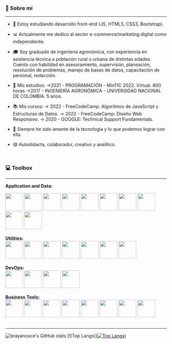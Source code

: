 ### 🧑 Sobre mí
---

- 🌱 Estoy estudiando desarrollo front-end (JS, HTML5, CSS3, Bootstrap). 
- 📊 Actualmente me dedico al sector e-commerce/marketing digital como independiente. 
- 🎓 Soy graduado de ingeniería agronómica, con experiencia en asistencia técnica a población rural o urbana de distintas edades. Cuento con habilidad en asesoramiento, supervisión, planeación, resolución de problemas, manejo de bases de datos, capacitación de personal, redacción.
  
- 📖 Mis estudios:
      ->2021 - PROGRAMACIÓN - MinTIC 2022. Virtual. 800 horas
      ->2017 - INGENIERÍA AGRONÓMICA - UNIVERSIDAD NACIONAL DE COLOMBIA. 5 años.

- 📚 Mis cursos:
    -> 2022 - FreeCodeCamp: Algoritmos de JavaScript y Estructuras de Datos. 
    -> 2022 - FreeCodeCamp: Diseño Web Responsivo. 
    -> 2020 - GOOGLE: Technical Support Fundamentals.
    
- 💙 Siempre he sido amante de la tecnología y lo que podemos lograr con ella.
- 😄 Autodidacta, colaborador, creativo y analítico.
<br>

### 💻 Toolbox
---
<strong>Application and Data: </strong>

<div align="start">
  <img width="55" src="https://raw.githubusercontent.com/gilbarbara/logos/master/logos/javascript.svg"/>
  <img width="55" src="https://raw.githubusercontent.com/gilbarbara/logos/master/logos/python.svg"/>
  <img width="55" src="https://raw.githubusercontent.com/gilbarbara/logos/master/logos/css-3.svg"/>
  <img width="55" src="https://raw.githubusercontent.com/gilbarbara/logos/master/logos/html-5.svg"/>
  <img width="55" src="https://raw.githubusercontent.com/gilbarbara/logos/master/logos/mysql-icon.svg"/>
  <img width="55" src="https://raw.githubusercontent.com/gilbarbara/logos/master/logos/nodejs-icon.svg"/>
  <img width="55" src="https://raw.githubusercontent.com/gilbarbara/logos/master/logos/bootstrap.svg"/>
  <img width="55" src="https://raw.githubusercontent.com/gilbarbara/logos/master/logos/dropbox.svg"/>
  <img width="55" src="https://raw.githubusercontent.com/gilbarbara/logos/master/logos/google-cloud.svg"/>
  <img width="55" src="https://raw.githubusercontent.com/gilbarbara/logos/master/logos/google-drive.svg"/>
</div>
<br>
<strong>Utilities: </strong>

<div align="start">
  <img width="55" src="https://raw.githubusercontent.com/gilbarbara/logos/master/logos/stackoverflow-icon.svg"/>
  <img width="55" src="https://upload.wikimedia.org/wikipedia/commons/thumb/e/e4/Google_Earth_icon.svg/512px-Google_Earth_icon.svg.png"/>
  <img width="55" src="https://raw.githubusercontent.com/gilbarbara/logos/master/logos/paypal.svg"/>
  <img width="55" src="https://raw.githubusercontent.com/gilbarbara/logos/master/logos/facebook.svg"/>
  <img width="55" src="https://img.stackshare.io/service/3273/a-ubhKTi_400x400.jpg"/>
  <img width="55" src="https://img.stackshare.io/service/3654/yfTXSe2t_400x400.png"/>
  <img width="55" src="https://raw.githubusercontent.com/gilbarbara/logos/master/logos/google-maps.svg"/>
</div>
  <br>
<strong> DevOps: </strong>

 <div align="start">
  <img width="55" src="https://raw.githubusercontent.com/gilbarbara/logos/master/logos/github-icon.svg"/>
  <img width="55" src="https://img.stackshare.io/service/4202/Visual_Studio_Code_logo.png"/>
  <img width="55" src="https://raw.githubusercontent.com/gilbarbara/logos/master/logos/git-icon.svg"/>
  <img width="55" src="https://raw.githubusercontent.com/gilbarbara/logos/master/logos/aws.svg"/>
 </div>
<br>
<strong>Business Tools: </strong>

 <div align="start">
  <img width="55" src="https://img.stackshare.io/service/2652/default_807a8795f01fb7baf530cbd7909552eb9d14094a.jpg"/>
  <img width="55" src="https://lirp.cdn-website.com/55d07fd3/dms3rep/multi/opt/g+suite+que+es-640w.png"/>
  <img width="55" src="https://raw.githubusercontent.com/gilbarbara/logos/master/logos/trello.svg"/>
  <img width="55" src="https://img.stackshare.io/service/5279/RZPZ1KYT_400x400.png"/>
  <img width="55" src="https://img.stackshare.io/service/4167/icon.png"/>
  <img width="55" src="https://raw.githubusercontent.com/gilbarbara/logos/master/logos/google-gmail.svg"/>
  <img width="55" src="https://raw.githubusercontent.com/gilbarbara/logos/master/logos/microsoft-teams.svg"/>
  <img width="55" src="https://img.stackshare.io/service/6083/oD_oPSBP_400x400.jpg"/>
 </div>
 <br>
 
 ---
 ![brayanosce's GitHub stats](https://github-readme-stats.vercel.app/api?username=brayanosce&show_icons=true&theme=prussian&border_color=dark)
 [![Top Langs]([![Top Langs](https://github-readme-stats.vercel.app/api/top-langs/?username=BrayanOsce)](https://github.com/BrayanOsce/github-readme-stats))
